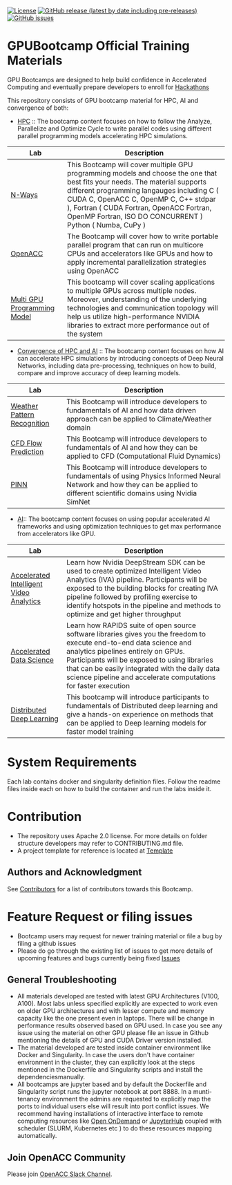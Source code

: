 [![License](https://img.shields.io/badge/License-Apache%202.0-blue.svg)](https://opensource.org/licenses/Apache-2.0) [![GitHub release (latest by date including pre-releases)](https://img.shields.io/github/v/release/gpuhackathons-org/gpubootcamp?include_prereleases)](https://github.com/gpuhackathons-org/gpubootcamp/releases/latest) [![GitHub issues](https://img.shields.io/github/issues/gpuhackathons-org/gpubootcamp)](https://github.com/gpuhackathons-org/gpubootcamp/issues)


#  GPUBootcamp Official Training Materials
GPU Bootcamps are designed to help build confidence in Accelerated Computing and eventually prepare developers to enroll for [Hackathons](http://gpuhackathons.org/)

This repository consists of GPU bootcamp material for HPC, AI and convergence of both:

- [HPC](https://github.com/gpuhackathons-org/gpubootcamp/tree/master/hpc) :: 
The bootcamp content focuses on how to follow the Analyze, Parallelize and Optimize Cycle to write parallel codes using different parallel programming models accelerating HPC simulations.

| Lab      | Description |
| ----------- | ----------- |
| [N-Ways](https://github.com/gpuhackathons-org/gpubootcamp/tree/master/hpc/nways)      | This Bootcamp will cover multiple GPU programming models and choose the one that best fits your needs. The material supports different programming langauges including C ( CUDA C, OpenACC C, OpenMP C, C++ stdpar ),  Fortran ( CUDA Fortran, OpenACC Fortran, OpenMP Fortran, ISO DO CONCURRENT ) Python ( Numba, CuPy )       |
| [OpenACC](https://github.com/gpuhackathons-org/gpubootcamp/tree/master/hpc/openacc)   | The Bootcamp will cover how to write portable parallel program that can run on multicore CPUs and accelerators like GPUs and how to apply incremental parallelization strategies using OpenACC       |
| [Multi GPU Programming Model](https://github.com/gpuhackathons-org/gpubootcamp/tree/master/hpc/multi_gpu_nways)   | This bootcamp will cover scaling applications to multiple GPUs across multiple nodes. Moreover, understanding of the underlying technologies and communication topology will help us utilize high-performance NVIDIA libraries to extract more performance out of the system     |


- [Convergence of HPC and AI](https://github.com/gpuhackathons-org/gpubootcamp/tree/master/hpc_ai) :: 
The bootcamp content focuses on how AI can accelerate HPC simulations by introducing concepts of Deep Neural Networks, including data pre-processing, techniques on how to build, compare and improve accuracy of deep learning models. 

| Lab      | Description |
| ----------- | ----------- |
| [Weather Pattern Recognition](https://github.com/gpuhackathons-org/gpubootcamp/tree/master/hpc_ai/ai_science_climate)      | This Bootcamp will introduce developers to fundamentals of AI and how data driven approach can be applied to Climate/Weather domain |
| [CFD Flow Prediction](https://github.com/gpuhackathons-org/gpubootcamp/tree/master/hpc_ai/ai_science_cfd)      | This Bootcamp will introduce developers to fundamentals of AI and how they can be applied to CFD (Computational Fluid Dynamics) |
| [PINN](https://github.com/gpuhackathons-org/gpubootcamp/tree/master/hpc_ai/ai_science_cfd)      | This Bootcamp will introduce developers to fundamentals of using Physics Informed Neural Network and how they can be applied to different scientific domains using Nvidia SimNet |

- [AI](https://github.com/gpuhackathons-org/gpubootcamp/tree/master/ai)::
The bootcamp content focuses on using popular accelerated AI frameworks and using optimization techniques to get max performance from accelerators like GPU.


| Lab      | Description |
| ----------- | ----------- |
| [Accelerated Intelligent Video Analytics](https://github.com/gpuhackathons-org/gpubootcamp/tree/master/ai/DeepStream) | Learn how Nvidia DeepStream SDK can be used to create optimized Intelligent Video Analytics (IVA) pipeline. Participants will be exposed to the building blocks for creating IVA pipeline followed by profiling exercise to identify hotspots in the pipeline and methods to optimize and get higher throughput       |
| [Accelerated Data Science](https://github.com/gpuhackathons-org/gpubootcamp/tree/master/ai/RAPIDS)   | Learn how RAPIDS suite of open source software libraries gives you the freedom to execute end-to-end data science and analytics pipelines entirely on GPUs. Participants will be exposed to using libraries that can be easily integrated with the daily data science pipeline and accelerate computations for faster execution       |
| [Distributed Deep Learning](https://github.com/gpuhackathons-org/gpubootcamp/tree/master/ai/Distributed_Deep_Learning)   | This bootcamp will introduce participants to fundamentals of Distributed deep learning and give a hands-on experience on methods that can be applied to Deep learning models for faster model training |

# System Requirements
Each lab contains docker and singularity definition files. Follow the readme files inside each on how to build the container and run the labs inside it.

# Contribution
- The repository uses Apache 2.0 license. For more details on folder structure developers may refer to CONTRIBUTING.md file.
- A project template for reference is located at [Template](https://github.com/bharatk-parallel/gpubootcamp-1/tree/nways_md_fortran/misc/jupyter_lab_template/appName)

## Authors and Acknowledgment

See [Contributors](https://github.com/gpuhackathons-org/gpubootcamp/graphs/contributors) for a list of contributors towards this Bootcamp.


# Feature Request or filing issues
- Bootcamp users may request for newer training material or file a bug by filing a github issues
- Please do go through the existing list of issues to get more details of upcoming features and bugs currently being fixed [Issues](https://github.com/gpuhackathons-org/gpubootcamp/issues)

## General Troubleshooting

- All materials developed are tested with latest GPU Architectures (V100, A100). Most labs unless specified explicitly are expected to work even on older GPU architectures and with lesser compute and memory capacity like the one present even in laptops. There will be change in performance results observed based on GPU used. In case you see any issue using the material on other GPU please file an issue in Github mentioning the details of GPU and CUDA Driver version installed.
- The material developed are tested inside container environment like Docker and Singularity. In case the users don't have container environment in the cluster, they can explicitly look at the steps mentioned in the Dockerfile and Singularity scripts and install the dependenciesmanually.
- All bootcamps are jupyter based and by default the Dockerfile and Singularity script runs the jupyter notebook at port 8888. In a munti-tenancy environment the admins are requested to explicitly map the ports to individual users else will result into port conflict issues. We recommend having installations of interactive interface to remote computing resources like [Open OnDemand](https://openondemand.org/) or [JupyterHub](https://jupyter.org/hub) coupled with scheduler (SLURM, Kubernetes etc ) to do these resources mapping automatically. 

## Join OpenACC Community
Please join [OpenACC Slack Channel](https://openacclang.slack.com/messages/openaccusergroup).
